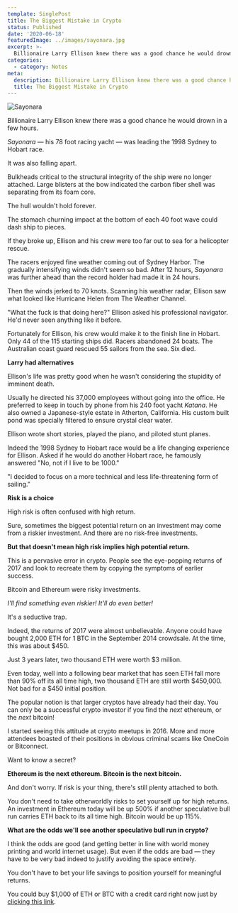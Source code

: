 ```yaml
---
template: SinglePost
title: The Biggest Mistake in Crypto
status: Published
date: '2020-06-18'
featuredImage: ../images/sayonara.jpg
excerpt: >-
  Billionaire Larry Ellison knew there was a good chance he would drown in a few hours.
categories:
  - category: Notes
meta:
  description: Billionaire Larry Ellison knew there was a good chance he would drown in a few hours.
  title: The Biggest Mistake in Crypto
---
```


![Sayonara](../images/sayonara.jpg)

Billionaire Larry Ellison knew there was a good chance he would drown in a few hours.

_Sayonara_ &mdash; his 78 foot racing yacht &mdash; was leading the 1998 Sydney to Hobart race. 

It was also falling apart.

Bulkheads critical to the structural integrity of the ship were no longer attached. Large blisters at the bow indicated the carbon fiber shell was separating from its foam core.

The hull wouldn't hold forever. 

The stomach churning impact at the bottom of each 40 foot wave could dash ship to pieces.

If they broke up, Ellison and his crew were too far out to sea for a helicopter rescue.

The racers enjoyed fine weather coming out of Sydney Harbor. The gradually intensifying winds didn't seem so bad. After 12 hours, _Sayonara_ was further ahead than the record holder had made it in 24 hours.

Then the winds jerked to 70 knots. Scanning his weather radar, Ellison saw what looked like Hurricane Helen from The Weather Channel.

"What the fuck is that doing here?" Ellison asked his professional navigator. He'd never seen anything like it before.

Fortunately for Ellison, his crew would make it to the finish line in Hobart. Only 44 of the 115 starting ships did. Racers abandoned 24 boats. The Australian coast guard rescued 55 sailors from the sea. Six died.

**Larry had alternatives**

Ellison's life was pretty good when he wasn't considering the stupidity of imminent death.

Usually he directed his 37,000 employees without going into the office. He preferred to keep in touch by phone from his 240 foot yacht _Katana_. He also owned a Japanese-style estate in Atherton, California. His custom built pond was specially filtered to ensure crystal clear water.

Ellison wrote short stories, played the piano, and piloted stunt planes.

Indeed the 1998 Sydney to Hobart race would be a life changing experience for Ellison. Asked if he would do another Hobart race, he famously answered "No, not if I live to be 1000." 

"I decided to focus on a more technical and less life-threatening form of sailing."

**Risk is a choice**

High risk is often confused with high return. 

Sure, sometimes the biggest potential return on an investment may come from a riskier investment. And there are no risk-free investments. 

**But that doesn't mean high risk implies high potential return.**

This is a pervasive error in crypto. People see the eye-popping returns of 2017 and look to recreate them by copying the symptoms of earlier success.

Bitcoin and Ethereum were risky investments. 

_I'll find something even riskier! It'll do even better!_

It's a seductive trap.

Indeed, the returns of 2017 were almost unbelievable. Anyone could have bought 2,000 ETH for 1 BTC in the September 2014 crowdsale. At the time, this was about $450.

Just 3 years later, two thousand ETH were worth $3 million.

Even today, well into a following bear market that has seen ETH fall more than 90% off its all time high, two thousand ETH are still worth $450,000. Not bad for a $450 initial position.

The popular notion is that larger cryptos have already had their day. You can only be a successful crypto investor if you find the _next_ ethereum, or the _next_ bitcoin!

I started seeing this attitude at crypto meetups in 2016. More and more attendees boasted of their positions in obvious criminal scams like OneCoin or Bitconnect.

Want to know a secret?

**Ethereum is the next ethereum. Bitcoin is the next bitcoin.**

And don't worry. If risk is your thing, there's still plenty attached to both. 

You don't need to take otherworldly risks to set yourself up for high returns. An investment in Ethereum today will be up 500% if another speculative bull run carries ETH back to its all time high. Bitcoin would be up 115%. 

**What are the odds we'll see another speculative bull run in crypto?**

I think the odds are good (and getting better in line with world money printing and world internet usage). But even if the odds are bad &mdash; they have to be very bad indeed to justify avoiding the space entirely.

You don't have to bet your life savings to position yourself for meaningful returns.

You could buy $1,000 of ETH or BTC with a credit card right now just by [clicking this link](https://buy.moonpay.io/?apiKey=pk_live_YZodGWRL2oBOR7K3Sc7IVhIrx0MfMm2B).